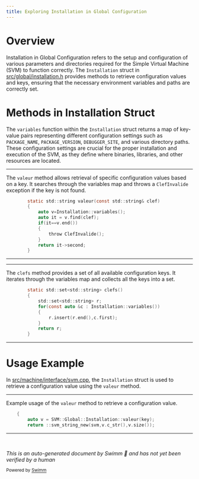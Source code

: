 ```yaml
---
title: Exploring Installation in Global Configuration
---
```

# Overview

Installation in Global Configuration refers to the setup and configuration of various parameters and directories required for the Simple Virtual Machine (SVM) to function correctly. The <SwmToken path="src/global/installation.h" pos="39:5:5" line-data="			auto v=Installation::variables();">`Installation`</SwmToken> struct in <SwmPath>[src/global/installation.h](src/global/installation.h)</SwmPath> provides methods to retrieve configuration values and keys, ensuring that the necessary environment variables and paths are correctly set.

# Methods in Installation Struct

The <SwmToken path="src/global/installation.h" pos="39:7:7" line-data="			auto v=Installation::variables();">`variables`</SwmToken> function within the <SwmToken path="src/global/installation.h" pos="39:5:5" line-data="			auto v=Installation::variables();">`Installation`</SwmToken> struct returns a map of key-value pairs representing different configuration settings such as <SwmToken path="src/global/installation.h" pos="61:8:8" line-data="				{ &quot;name&quot;, PACKAGE_NAME },">`PACKAGE_NAME`</SwmToken>, <SwmToken path="src/global/installation.h" pos="62:8:8" line-data="				{ &quot;version&quot;, PACKAGE_VERSION },">`PACKAGE_VERSION`</SwmToken>, <SwmToken path="src/global/installation.h" pos="63:8:8" line-data="				{ &quot;debug_site&quot;, DEBUGGER_SITE },">`DEBUGGER_SITE`</SwmToken>, and various directory paths. These configuration settings are crucial for the proper installation and execution of the SVM, as they define where binaries, libraries, and other resources are located.

<SwmSnippet path="/src/global/installation.h" line="37">

---

The <SwmToken path="src/global/installation.h" pos="37:7:7" line-data="		static std::string valeur(const std::string&amp; clef)">`valeur`</SwmToken> method allows retrieval of specific configuration values based on a key. It searches through the variables map and throws a <SwmToken path="src/global/installation.h" pos="43:3:3" line-data="				throw ClefInvalide();">`ClefInvalide`</SwmToken> exception if the key is not found.

```c
		static std::string valeur(const std::string& clef)
		{
			auto v=Installation::variables();
			auto it = v.find(clef);
			if(it==v.end())
			{
				throw ClefInvalide();
			}
			return it->second;
		}
```

---

</SwmSnippet>

<SwmSnippet path="/src/global/installation.h" line="47">

---

The <SwmToken path="src/global/installation.h" pos="47:12:12" line-data="		static std::set&lt;std::string&gt; clefs()">`clefs`</SwmToken> method provides a set of all available configuration keys. It iterates through the variables map and collects all the keys into a set.

```c
		static std::set<std::string> clefs()
		{
			std::set<std::string> r;
			for(const auto &c : Installation::variables())
			{
				r.insert(r.end(),c.first);
			}
			return r;
		}
```

---

</SwmSnippet>

# Usage Example

In <SwmPath>[src/machine/interface/svm.cpp](src/machine/interface/svm.cpp)</SwmPath>, the <SwmToken path="src/global/installation.h" pos="39:5:5" line-data="			auto v=Installation::variables();">`Installation`</SwmToken> struct is used to retrieve a configuration value using the <SwmToken path="src/global/installation.h" pos="37:7:7" line-data="		static std::string valeur(const std::string&amp; clef)">`valeur`</SwmToken> method.

<SwmSnippet path="/src/machine/interface/svm.cpp" line="4496">

---

Example usage of the <SwmToken path="src/machine/interface/svm.cpp" pos="4497:13:13" line-data="		auto v = SVM::Global::Installation::valeur(key);">`valeur`</SwmToken> method to retrieve a configuration value.

```c++
	{
		auto v = SVM::Global::Installation::valeur(key);
		return ::svm_string_new(svm,v.c_str(),v.size());
```

---

</SwmSnippet>

&nbsp;

*This is an auto-generated document by Swimm 🌊 and has not yet been verified by a human*

<SwmMeta version="3.0.0" repo-id="Z2l0aHViJTNBJTNBc3ZtLTIuNy4yMDI0MTEwNyUzQSUzQVN3aW1tLURlbW8=" repo-name="svm-2.7.20241107"><sup>Powered by [Swimm](/)</sup></SwmMeta>
